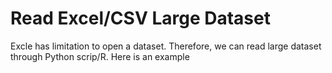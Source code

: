 # Read Excel/CSV Large Dataset

Excle has limitation to open a dataset. Therefore, we can read large dataset through Python scrip/R.
Here is an example
